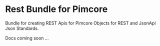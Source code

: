 # Rest Bundle for Pimcore
Bundle for creating REST Apis for Pimcore Objects for REST and JsonApi Json Standards.

Docs coming soon ...